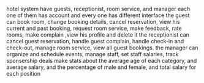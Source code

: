 hotel system have guests, receptionist, room service, and manager each one of them has account and every one has different interface
the guest can book room, change booking details, cancel reservation, view his current and past booking, request room service, make feedback, rate rooms, make complain ,view his profile and delete it 
the receptionist can cancel guest reservation, handle guest complain, handle check-in and check-out, manage room service, view all guest bookings.
the manager can organize and schedule events, manage staff, set staff salaries, track sponsership deals
make stats about the average age of each category, and average salary, and the percentage of male and female, and total salary for each position
